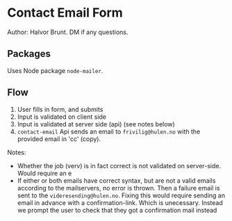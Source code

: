 # Contact Email Form

Author: Halvor Brunt. DM if any questions.

## Packages

Uses Node package `node-mailer`.

## Flow

1. User fills in form, and submits
2. Input is validated on client side
3. Input is validated at server side (api) (see notes below)
4. `contact-email` Api sends an email to `frivilig@hulen.no` with the provided email in 'cc' (copy).


Notes:
- Whether the job (verv) is in fact correct is not validated on server-side. Would require an e
- If either or both emails have correct syntax, but are not a valid emails according to the mailservers, no error is thrown. Then a failure email is sent to the `videresending@hulen.no`. Fixing this would require sending an email in advance with a confirmation-link. Which is unecessary. Instead we prompt the user to check that they got a confirmation mail instead



